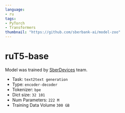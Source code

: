 ```yaml
---
language:
- ru
tags:
- PyTorch
- Transformers
thumbnail: "https://github.com/sberbank-ai/model-zoo"
---
```

# ruT5-base
Model was trained by [SberDevices](https://sberdevices.ru/) team.  
* Task: `text2text generation`
* Type: `encoder-decoder`
* Tokenizer: `bpe`
* Dict size: `32 101`
* Num Parameters: `222 M`	
* Training Data Volume `300 GB`